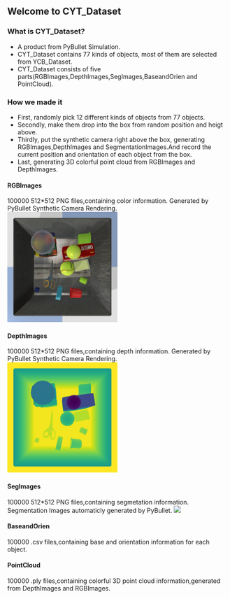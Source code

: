 ## Welcome to CYT_Dataset
### What is CYT_Dataset?
- A product from PyBullet Simulation.
- CYT_Dataset contains 77 kinds of objects, most of them are selected from YCB_Dataset.
- CYT_Dataset consists of five parts(RGBImages,DepthImages,SegImages,BaseandOrien and PointCloud).


### How we made it
- First, randomly pick 12 different kinds of objects from 77 objects.
- Secondly, make them drop into the box from random position and heigt above.
- Thirdly, put the synthetic camera right above the box, generating RGBImages,DepthImages and SegmentationImages.And record the current position and orientation of each object from the box.
- Last, generating 3D colorful point cloud from RGBImages and DepthImages.

#### RGBImages
100000 512*512 PNG files,containing color information. Generated by PyBullet Synthetic Camera Rendering.
<img src="/54767A.png" width="50%"> 
#### DepthImages
100000 512*512 PNG files,containing depth information. Generated by PyBullet Synthetic Camera Rendering.
<img src="/54767B.png" width="50%"> 
#### SegImages
100000 512*512 PNG files,containing segmetation information. Segmentation Images automaticly generated by PyBullet.
<img src="/54767BC.png" width="50%"> 
#### BaseandOrien
100000 .csv files,containing base and orientation information for each object.
#### PointCloud
100000 .ply files,containing colorful 3D point cloud information,generated from DepthImages and RGBImages.
